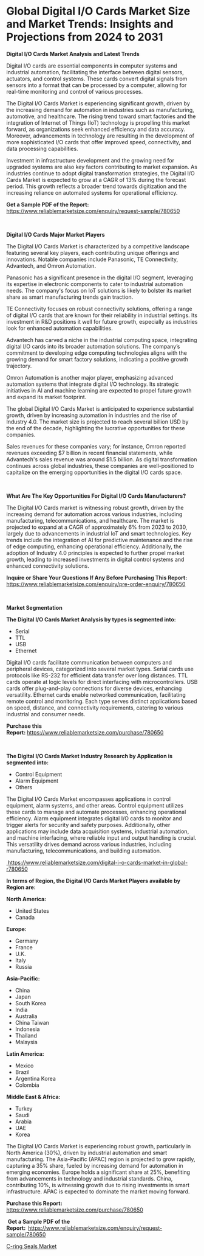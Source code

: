 <p><h1>Global Digital I/O Cards Market Size and Market Trends: Insights and Projections from 2024 to 2031</h1></p><p><strong>Digital I/O Cards Market Analysis and Latest Trends</strong></p>
<p><p>Digital I/O cards are essential components in computer systems and industrial automation, facilitating the interface between digital sensors, actuators, and control systems. These cards convert digital signals from sensors into a format that can be processed by a computer, allowing for real-time monitoring and control of various processes.</p><p>The Digital I/O Cards Market is experiencing significant growth, driven by the increasing demand for automation in industries such as manufacturing, automotive, and healthcare. The rising trend toward smart factories and the integration of Internet of Things (IoT) technology is propelling this market forward, as organizations seek enhanced efficiency and data accuracy. Moreover, advancements in technology are resulting in the development of more sophisticated I/O cards that offer improved speed, connectivity, and data processing capabilities.</p><p>Investment in infrastructure development and the growing need for upgraded systems are also key factors contributing to market expansion. As industries continue to adopt digital transformation strategies, the Digital I/O Cards Market is expected to grow at a CAGR of 13% during the forecast period. This growth reflects a broader trend towards digitization and the increasing reliance on automated systems for operational efficiency.</p></p>
<p><strong>Get a Sample PDF of the Report:&nbsp;</strong> <a href="https://www.reliablemarketsize.com/enquiry/request-sample/780650?utm_campaign=1991&utm_medium=2&utm_source=Github&utm_content=ia&utm_term=30122024&utm_id=digital-io-cards">https://www.reliablemarketsize.com/enquiry/request-sample/780650</a></p>
<p>&nbsp;</p>
<p><strong>Digital I/O Cards Major Market Players</strong></p>
<p><p>The Digital I/O Cards Market is characterized by a competitive landscape featuring several key players, each contributing unique offerings and innovations. Notable companies include Panasonic, TE Connectivity, Advantech, and Omron Automation.</p><p>Panasonic has a significant presence in the digital I/O segment, leveraging its expertise in electronic components to cater to industrial automation needs. The company's focus on IoT solutions is likely to bolster its market share as smart manufacturing trends gain traction.</p><p>TE Connectivity focuses on robust connectivity solutions, offering a range of digital I/O cards that are known for their reliability in industrial settings. Its investment in R&D positions it well for future growth, especially as industries look for enhanced automation capabilities.</p><p>Advantech has carved a niche in the industrial computing space, integrating digital I/O cards into its broader automation solutions. The company’s commitment to developing edge computing technologies aligns with the growing demand for smart factory solutions, indicating a positive growth trajectory.</p><p>Omron Automation is another major player, emphasizing advanced automation systems that integrate digital I/O technology. Its strategic initiatives in AI and machine learning are expected to propel future growth and expand its market footprint.</p><p>The global Digital I/O Cards Market is anticipated to experience substantial growth, driven by increasing automation in industries and the rise of Industry 4.0. The market size is projected to reach several billion USD by the end of the decade, highlighting the lucrative opportunities for these companies.</p><p>Sales revenues for these companies vary; for instance, Omron reported revenues exceeding $7 billion in recent financial statements, while Advantech's sales revenue was around $1.5 billion. As digital transformation continues across global industries, these companies are well-positioned to capitalize on the emerging opportunities in the digital I/O cards space.</p></p>
<p>&nbsp;</p>
<p><strong>What Are The Key Opportunities For Digital I/O Cards Manufacturers?</strong></p>
<p><p>The Digital I/O Cards market is witnessing robust growth, driven by the increasing demand for automation across various industries, including manufacturing, telecommunications, and healthcare. The market is projected to expand at a CAGR of approximately 6% from 2023 to 2030, largely due to advancements in industrial IoT and smart technologies. Key trends include the integration of AI for predictive maintenance and the rise of edge computing, enhancing operational efficiency. Additionally, the adoption of Industry 4.0 principles is expected to further propel market growth, leading to increased investments in digital control systems and enhanced connectivity solutions.</p></p>
<p><strong>Inquire or Share Your Questions If Any Before Purchasing This Report:</strong> <a href="https://www.reliablemarketsize.com/enquiry/pre-order-enquiry/780650?utm_campaign=1991&utm_medium=2&utm_source=Github&utm_content=ia&utm_term=30122024&utm_id=digital-io-cards">https://www.reliablemarketsize.com/enquiry/pre-order-enquiry/780650</a></p>
<p>&nbsp;</p>
<p><strong>Market Segmentation</strong></p>
<p><strong>The Digital I/O Cards Market Analysis by types is segmented into:</strong></p>
<p><ul><li>Serial</li><li>TTL</li><li>USB</li><li>Ethernet</li></ul></p>
<p><p>Digital I/O cards facilitate communication between computers and peripheral devices, categorized into several market types. Serial cards use protocols like RS-232 for efficient data transfer over long distances. TTL cards operate at logic levels for direct interfacing with microcontrollers. USB cards offer plug-and-play connections for diverse devices, enhancing versatility. Ethernet cards enable networked communication, facilitating remote control and monitoring. Each type serves distinct applications based on speed, distance, and connectivity requirements, catering to various industrial and consumer needs.</p></p>
<p><strong>Purchase this Report:&nbsp;</strong><a href="https://www.reliablemarketsize.com/purchase/780650?utm_campaign=1991&utm_medium=2&utm_source=Github&utm_content=ia&utm_term=30122024&utm_id=digital-io-cards">https://www.reliablemarketsize.com/purchase/780650</a></p>
<p>&nbsp;</p>
<p><strong>The Digital I/O Cards Market Industry Research by Application is segmented into:</strong></p>
<p><ul><li>Control Equipment</li><li>Alarm Equipment</li><li>Others</li></ul></p>
<p><p>The Digital I/O Cards Market encompasses applications in control equipment, alarm systems, and other areas. Control equipment utilizes these cards to manage and automate processes, enhancing operational efficiency. Alarm equipment integrates digital I/O cards to monitor and trigger alerts for security and safety purposes. Additionally, other applications may include data acquisition systems, industrial automation, and machine interfacing, where reliable input and output handling is crucial. This versatility drives demand across various industries, including manufacturing, telecommunications, and building automation.</p></p>
<p><a href="https://www.reliablemarketsize.com/digital-i-o-cards-market-in-global-r780650?utm_campaign=1991&utm_medium=2&utm_source=Github&utm_content=ia&utm_term=30122024&utm_id=digital-io-cards">&nbsp;https://www.reliablemarketsize.com/digital-i-o-cards-market-in-global-r780650</a></p>
<p><strong>In terms of Region, the Digital I/O Cards Market Players available by Region are:</strong></p>
<p>
    <p> <strong> North America: </strong>
        <ul>
            <li>United States</li>
            <li>Canada</li>
        </ul>
        </p> 
    <p> <strong> Europe: </strong>
        <ul>
            <li>Germany</li>
            <li>France</li>
            <li>U.K.</li>
            <li>Italy</li>
            <li>Russia</li>
        </ul>
        </p> 
    <p> <strong> Asia-Pacific: </strong>
        <ul>
            <li>China</li>
            <li>Japan</li>
            <li>South Korea</li>
            <li>India</li>
            <li>Australia</li>
            <li>China Taiwan</li>
            <li>Indonesia</li>
            <li>Thailand</li>
            <li>Malaysia</li>
        </ul>
        </p> 
    <p> <strong> Latin America: </strong>
        <ul>
            <li>Mexico</li>
            <li>Brazil</li>
            <li>Argentina Korea</li>
            <li>Colombia</li>
        </ul>
        </p> 
    <p> <strong> Middle East & Africa: </strong>
        <ul>
            <li>Turkey</li>
            <li>Saudi</li>
            <li>Arabia</li>
            <li>UAE</li>
            <li>Korea</li>
        </ul>
    </p>
    </p>
<p><p>The Digital I/O Cards Market is experiencing robust growth, particularly in North America (30%), driven by industrial automation and smart manufacturing. The Asia-Pacific (APAC) region is projected to grow rapidly, capturing a 35% share, fueled by increasing demand for automation in emerging economies. Europe holds a significant share at 25%, benefiting from advancements in technology and industrial standards. China, contributing 10%, is witnessing growth due to rising investments in smart infrastructure. APAC is expected to dominate the market moving forward.</p></p>
<p><strong>Purchase this Report: </strong><a href="https://www.reliablemarketsize.com/purchase/780650?utm_campaign=1991&utm_medium=2&utm_source=Github&utm_content=ia&utm_term=30122024&utm_id=digital-io-cards">https://www.reliablemarketsize.com/purchase/780650</a></p>
<p>&nbsp;<strong>Get a Sample PDF of the Report:&nbsp;&nbsp;</strong><a href="https://www.reliablemarketsize.com/enquiry/request-sample/780650?utm_campaign=1991&utm_medium=2&utm_source=Github&utm_content=ia&utm_term=30122024&utm_id=digital-io-cards">https://www.reliablemarketsize.com/enquiry/request-sample/780650</a></p>
<p><strong></strong></p>
<p><p><a href="https://github.com/YashRP12/Market-Research-Report-List-6/blob/main/c-ring-seals-market.md?utm_campaign=1991&utm_medium=2&utm_source=Github&utm_content=ia&utm_term=30122024&utm_id=digital-io-cards">C-ring Seals Market</a></p></p>